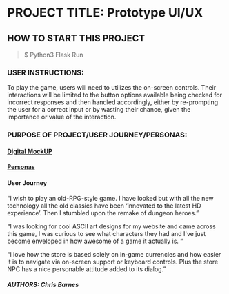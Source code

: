 # PROJECT TITLE: Prototype UI/UX

## HOW TO START THIS PROJECT

> $ Python3 Flask Run

### USER INSTRUCTIONS:

To play the game, users will need to utilizes the on-screen controls. Their interactions will be limited to the button options available being checked for incorrect responses and then handled accordingly, either by re-prompting the user for a correct input or by wasting their chance, given the importance or value of the interaction.

### PURPOSE OF PROJECT/USER JOURNEY/PERSONAS: 

#### [Digital MockUP](https://docs.google.com/document/d/1hIQi0rbLYB8FXy6J24mUi87Pi5o5Vl7tawzf0UjveRc/edit?usp=sharing)
#### [Personas](https://docs.google.com/document/d/1TzHsugJ98LDXU47hu6UyvaQSXcsQ_TI39z7hoLXYX88/edit?usp=sharing)

#### User Journey

“I wish to play an old-RPG-style game. I have looked but with all the new technology all the old classics have been ‘innovated to the latest HD experience’. Then I stumbled upon the remake of dungeon heroes.”

“I was looking for cool ASCII art designs for my website and came across this game, I was curious to see what characters they had and I've just become enveloped in how awesome of a game it actually is. “

“I love how the store is based solely on in-game currencies and how easier it is to navigate via on-screen support or keyboard controls. Plus the store NPC has a nice personable attitude added to its dialog.”

##### AUTHORS: Chris Barnes

